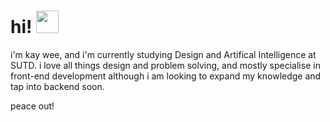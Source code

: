 <!--
**kayweeee/kayweeee** is a ✨ _special_ ✨ repository because its `README.md` (this file) appears on your GitHub profile.

Here are some ideas to get you started:

- 🔭 I’m currently working on ...
- 🌱 I’m currently learning ...
- 👯 I’m looking to collaborate on ...
- 🤔 I’m looking for help with ...
- 💬 Ask me about ...
- 📫 How to reach me: ...
- 😄 Pronouns: ...
- ⚡ Fun fact: ...
-->
<h1>
  hi!
  <img src='https://slackmojis.com/emojis/10521-meow_code/download' width='36px'/>
</h1>

i'm kay wee, and i'm currently studying Design and Artifical Intelligence at SUTD. i love all things design and problem solving, and mostly specialise in front-end development although i am looking to expand my knowledge and tap into backend soon. 

peace out!
